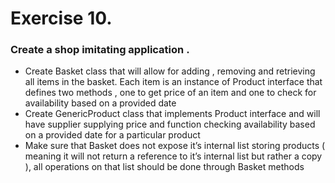 # Exercise 10.
### Create a shop imitating application . 
- Create Basket class that will allow for adding ,
removing and retrieving all items in the basket. Each item is an instance of Product
interface that defines two methods , one to get price of an item and one to check for
availability based on a provided date
- Create GenericProduct class that implements Product interface and will have supplier
supplying price and function checking availability based on a provided date for a
particular product
- Make sure that Basket does not expose it’s internal list storing products ( meaning it will
not return a reference to it’s internal list but rather a copy ), all operations on that list
should be done through Basket methods